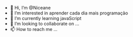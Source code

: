 - 👋 Hi, I’m @Niceane
- 👀 I’m interested in  aprender cada dia mais programação
- 🌱 I’m currently learning  javaScript
- 💞️ I’m looking to collaborate on ...
- 📫 How to reach me ...

<!---
Niceane/Niceane is a ✨ special ✨ repository because its `README.md` (this file) appears on your GitHub profile.
You can click the Preview link to take a look at your changes.
--->

